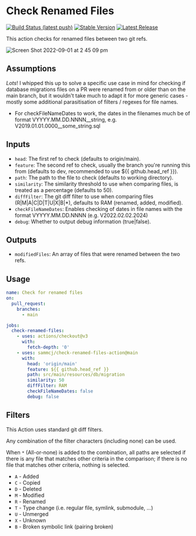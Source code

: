 # Check Renamed Files

[![Build Status (latest push)](https://github.com/sammcj/check-renamed-files-action/workflows/Bump%20version/badge.svg)](https://github.com/sammcj/check-renamed-files-action/workflows/bump-version)
[![Stable Version](https://img.shields.io/github/v/tag/sammcj/check-renamed-files-action)](https://img.shields.io/github/v/tag/sammcj/check-renamed-files-action)
[![Latest Release](https://img.shields.io/github/v/release/sammcj/check-renamed-files-action?color=%233D9970)](https://img.shields.io/github/v/release/sammcj/check-renamed-files-action?color=%233D9970)

This action checks for renamed files between two git refs.

![Screen Shot 2022-09-01 at 2 45 09 pm](https://user-images.githubusercontent.com/862951/187833217-8a0c3309-496e-4704-9a21-dfae79408206.jpg)

## Assumptions

*Lots*! I whipped this up to solve a specific use case in mind for checking if database migrations files on a PR were renamed from or older than on the main branch, but it wouldn't take much to adapt it for more generic cases - mostly some additional parasitisation of filters / regexes for file names.

- For checkFileNameDates to work, the dates in the filenames much be of format VYYYY.MM.DD.NNNN__string, e.g. V2019.01.01.0000__some_string.sql

## Inputs

- `head`: The first ref to check (defaults to origin/main).
- `feature`: The second ref to check, usually the branch you're running this from (defaults to dev, recommended to use ${{ github.head_ref }}).
- `path`: The path to the file to check (defaults to working directory).
- `similarity`: The similarity threshold to use when comparing files, is treated as a percentage (defaults to 50).
- `diffFilter`: The git diff filter to use when comparing files (R|M|A|C|D|T|U|X|B|*), defaults to RAM (renamed, added, modified).
- `checkFileNameDates`: Enables checking of dates in file names with the format VYYYY.MM.DD.NNNN (e.g. V2022.02.02.2024)
- `debug`: Whether to output debug information (true|false).

## Outputs

- `modifiedFiles`: An array of files that were renamed between the two refs.

## Usage

```yaml
name: Check for renamed files
on:
  pull_request:
    branches:
      - main

jobs:
  check-renamed-files:
    - uses: actions/checkout@v3
      with:
        fetch-depth: '0'
    - uses: sammcj/check-renamed-files-action@main
      with:
        head: 'origin/main'
        feature: ${{ github.head_ref }}
        path: src/main/resources/db/migration
        similarity: 50
        diffFilter: RAM
        checkFileNameDates: false
        debug: false
```

## Filters

This Action uses standard git diff filters.

Any combination of the filter characters (including none) can be used.

When `*` (All-or-none) is added to the combination, all paths are selected if there is any file that matches other criteria in the comparison; if there is no file that matches other criteria, nothing is selected.

- `A` - Added
- `C` - Copied
- `D` - Deleted
- `M` - Modified
- `R` - Renamed
- `T` - Type change (i.e. regular file, symlink, submodule, …​)
- `U` - Unmerged
- `X` - Unknown
- `B` - Broken symbolic link (pairing broken)
